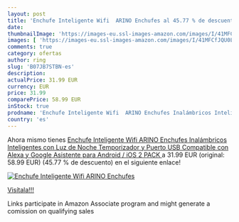 ```yaml
---
layout: post
title: 'Enchufe Inteligente Wifi  ARINO Enchufes al 45.77 % de descuento'
date: 
thumbnailImage: 'https://images-eu.ssl-images-amazon.com/images/I/41MFCfJQU0L._SL200_.jpg'
images: [ 'https://images-eu.ssl-images-amazon.com/images/I/41MFCfJQU0L._SL200_.jpg' ]
comments: true
category: ofertas
author: ring
slug: 'B07JB7STBN-es'
description:
actualPrice: 31.99 EUR
currency: EUR
price: 31.99
comparePrice: 58.99 EUR
inStock: true
prodname: 'Enchufe Inteligente Wifi  ARINO Enchufes Inalámbricos Inteligentes con Luz de Noche  Temporizador y Puerto USB Compatible con Alexa y Google Asistente  para Android / iOS  2 PACK '
country: 'es'
---
```


Ahora mismo tienes [Enchufe Inteligente Wifi  ARINO Enchufes Inalámbricos Inteligentes con Luz de Noche  Temporizador y Puerto USB Compatible con Alexa y Google Asistente  para Android / iOS  2 PACK ](https://www.amazon.es/dp/B07JB7STBN/?tag=tolees-21) a 31.99 EUR (original: 58.99 EUR) (45.77 %  de descuento) en el siguiente enlace!

[![Enchufe Inteligente Wifi  ARINO Enchufes](https://images-eu.ssl-images-amazon.com/images/I/41MFCfJQU0L._SL200_.jpg)](https://www.amazon.es/dp/B07JB7STBN/?tag=tolees-21)

[Visítala!!!](https://www.amazon.es/dp/B07JB7STBN/?tag=tolees-21)

Links participate in Amazon Associate program and might generate a comission on qualifying sales
